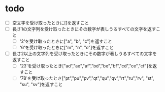# todo
- [ ] 空文字を受け取ったときに[]を返すこと
- [ ] 長さ1の文字列を受け取ったときにその数字が表しうるすべての文字を返すこと
  - [ ] '2'を受け取ったときに["a", "b", "c"]を返すこと
  - [ ] '6'を受け取ったときに["m", "n", "o"]を返すこと
- [ ] 長さ2以上の文字列を受け取ったときにその数字が著しうるすべての文字を返すこと
  - [ ] '23'を受け取ったとき["ad","ae","af","bd","be","bf","cd","ce","cf"]を返すこと
  - [ ] '78'を受け取ったとき["pt","pu","pv","qt","qu","qv","rt","ru","rv", "st", "su", "sv"]を返すこと